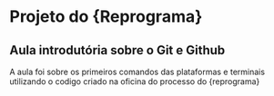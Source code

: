 # Projeto do {Reprograma} 
## Aula introdutória sobre o Git e Github 
<p>
A aula foi sobre os primeiros comandos das plataformas e terminais utilizando o codigo criado na oficina do processo do {reprograma}